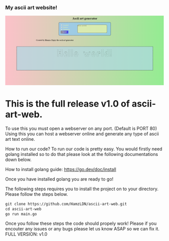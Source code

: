 ### My ascii art website!
![alt text](https://raw.githubusercontent.com/HamzLDN/ascii-art-web/main/image.PNG)

# This is the full release v1.0 of ascii-art-web.
To use this you must open a webserver on any port. (Default is PORT 80)
Using this you can host a webserver online and generate any type of ascii art text online.

How to run our code?
To run our code is pretty easy. You would firstly need golang installed so to do that please look
at the following documentations down below.

How to install golang guide: https://go.dev/doc/install

Once you have installed golang you are ready to go!

The following steps requires you to install the project on to your directory. Please follow the steps below.
```
git clone https://github.com/HamzLDN/ascii-art-web.git
cd ascii-art-web
go run main.go
```

Once you follow these steps the code should propely work!
Please if you encouter any issues or any bugs please let us know ASAP so we can fix it.
FULL VERSION: v1.0
